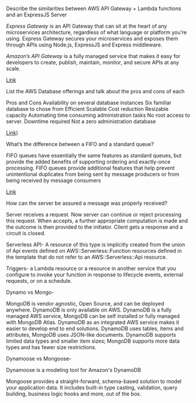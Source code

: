 Describe the similarities between AWS API Gateway + Lambda functions and an ExpressJS Server

*Express Gateway* is an API Gateway that can sit at the heart of any microservices architecture,
regardless of what language or platform you’re using. Express Gateway secures your microservices and exposes 
them through APIs using Node.js, ExpressJS and Express middleware.

*Amazon’s API Gateway* is a fully managed service that makes it easy for developers to create, publish, 
maintain, monitor, and secure APIs at any scale.

[Link](https://www.express-gateway.io/eg-vs-amazon-aws-api-gateway/)


List the AWS Database offerings and talk about the pros and cons of each

Pros and Cons
Availability on several database instances
Six familiar database to chose from
Efficient
Scalable
Cost reduction
Resizable capacity
Automating time consuming administration tasks
No root access to server.
Downtime required
Not a zero administration database

[Link](https://www.trustradius.com/products/amazon-relational-database-service/reviews?qs=pros-and-cons))

What’s the difference between a FIFO and a standard queue?

FIFO queues have essentially the same features as standard queues, but provide the added benefits of supporting ordering and exactly-once processing. FIFO queues provide additional features that help prevent unintentional duplicates from being sent by message producers or from being received by message consumers

[Link](https://aws.amazon.com/about-aws/whats-new/2016/11/amazon-sqs-introduces-fifo-queues-with-exactly-once-processing-and-lower-prices-for-standard-queues/#:~:text=FIFO%20queues%20have%20essentially%20the,being%20received%20by%20message%20consumers.)

How can the server be assured a message was properly received?

Server receives a request. Now server can continue or reject processing this request. When accepts, a further appropriate computation is made and the outcome is then provided to the initiator. Client gets a response and a circuit is closed. 


Serverless API- A resource of this type is implicitly created from the union of Api events defined on AWS::Serverless::Function resources defined in the template that do not refer to an AWS::Serverless::Api resource.

Triggers-  a Lambda resource or a resource in another service that you configure to invoke your function in response 
to lifecycle events, external requests, or on a schedule.

Dynamo vs Mongo- 

MongoDB is vendor agnostic, Open Source, and can be deployed anywhere. DynamoDB is only available on AWS.
DynamoDB is a fully managed AWS service, MongoDB can be self installed or fully managed with MongoDB Atlas.
DynamoDB as an integrated AWS service makes it easier to develop end to end solutions.
DynamoDB uses tables, items and attributes, MongoDB uses JSON-like documents.
DynamoDB supports limited data types and smaller item sizes; MongoDB supports more data types and has fewer size restrictions.

Dynamoose vs Mongoose- 

Dynamoose is a modeling tool for Amazon's DynamoDB

Mongoose provides a straight-forward, schema-based solution to model your application data. It includes built-in type casting, validation, query building, business logic hooks and more, out of the box.
